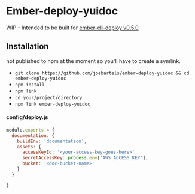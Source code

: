 # Ember-deploy-yuidoc

WIP - Intended to be built for [ember-cli-deploy v0.5.0](https://github.com/ember-cli/ember-cli-deploy/milestones/0.5.0)

## Installation

not published to npm at the moment so you'll have to create a symlink.

* `git clone https://github.com/joebartels/ember-deploy-yuidoc && cd ember-deploy-yuidoc`
* `npm install`
* `npm link`
* `cd your/project/directory`
* `npm link ember-deploy-yuidoc`

#### config/deploy.js

```javascript
module.exports = {
  documentation: {
    buildEnv: 'documentation',
    assets: {
      accessKeyId: '<your-access-key-goes-here>',
      secretAccessKey: process.env['AWS_ACCESS_KEY'],
      bucket: '<doc-bucket-name>'
    }
  }

}

```
